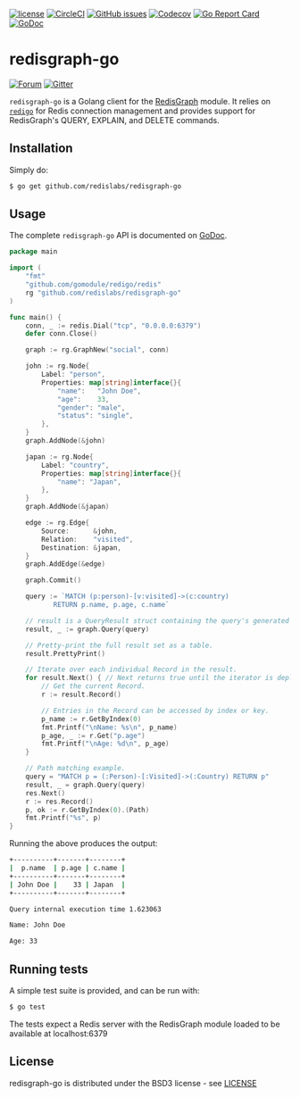 [![license](https://img.shields.io/github/license/RedisGraph/redisgraph-go.svg)](https://github.com/RedisGraph/redisgraph-go)
[![CircleCI](https://circleci.com/gh/RedisGraph/redisgraph-go/tree/master.svg?style=svg)](https://circleci.com/gh/RedisGraph/redisgraph-go/tree/master)
[![GitHub issues](https://img.shields.io/github/release/RedisGraph/redisgraph-go.svg)](https://github.com/RedisGraph/redisgraph-go/releases/latest)
[![Codecov](https://codecov.io/gh/RedisGraph/redisgraph-go/branch/master/graph/badge.svg)](https://codecov.io/gh/RedisGraph/redisgraph-go)
[![Go Report Card](https://goreportcard.com/badge/github.com/RedisGraph/redisgraph-go)](https://goreportcard.com/report/github.com/RedisGraph/redisgraph-go)
[![GoDoc](https://godoc.org/github.com/RedisGraph/redisgraph-go?status.svg)](https://godoc.org/github.com/RedisGraph/redisgraph-go)

# redisgraph-go
[![Forum](https://img.shields.io/badge/Forum-RedisGraph-blue)](https://forum.redislabs.com/c/modules/redisgraph)
[![Gitter](https://badges.gitter.im/RedisLabs/RedisGraph.svg)](https://gitter.im/RedisLabs/RedisGraph?utm_source=badge&utm_medium=badge&utm_campaign=pr-badge)

`redisgraph-go` is a Golang client for the [RedisGraph](https://oss.redislabs.com/redisgraph/) module. It relies on [`redigo`](https://github.com/gomodule/redigo) for Redis connection management and provides support for RedisGraph's QUERY, EXPLAIN, and DELETE commands.

## Installation

Simply do:
```sh
$ go get github.com/redislabs/redisgraph-go
```

## Usage

The complete `redisgraph-go` API is documented on [GoDoc](https://godoc.org/github.com/RedisGraph/redisgraph-go).

```go
package main

import (
    "fmt"
    "github.com/gomodule/redigo/redis"
    rg "github.com/redislabs/redisgraph-go"
)

func main() {
    conn, _ := redis.Dial("tcp", "0.0.0.0:6379")
    defer conn.Close()

    graph := rg.GraphNew("social", conn)

    john := rg.Node{
        Label: "person",
        Properties: map[string]interface{}{
            "name":   "John Doe",
            "age":    33,
            "gender": "male",
            "status": "single",
        },
    }
    graph.AddNode(&john)

    japan := rg.Node{
        Label: "country",
        Properties: map[string]interface{}{
            "name": "Japan",
        },
    }
    graph.AddNode(&japan)

    edge := rg.Edge{
        Source:      &john,
        Relation:    "visited",
        Destination: &japan,
    }
    graph.AddEdge(&edge)

    graph.Commit()

    query := `MATCH (p:person)-[v:visited]->(c:country)
           RETURN p.name, p.age, c.name`

    // result is a QueryResult struct containing the query's generated records and statistics.
    result, _ := graph.Query(query)

    // Pretty-print the full result set as a table.
    result.PrettyPrint()

    // Iterate over each individual Record in the result.
    for result.Next() { // Next returns true until the iterator is depleted.
        // Get the current Record.
        r := result.Record()

        // Entries in the Record can be accessed by index or key.
        p_name := r.GetByIndex(0)
        fmt.Printf("\nName: %s\n", p_name)
        p_age, _ := r.Get("p.age")
        fmt.Printf("\nAge: %d\n", p_age)
    }

    // Path matching example.
    query = "MATCH p = (:Person)-[:Visited]->(:Country) RETURN p"
    result, _ = graph.Query(query)
    res.Next()
    r := res.Record()
    p, ok := r.GetByIndex(0).(Path)
    fmt.Printf("%s", p)
}
```

Running the above produces the output:

```sh
+----------+-------+--------+
|  p.name  | p.age | c.name |
+----------+-------+--------+
| John Doe |    33 | Japan  |
+----------+-------+--------+

Query internal execution time 1.623063

Name: John Doe

Age: 33
```

## Running tests

A simple test suite is provided, and can be run with:

```sh
$ go test
```

The tests expect a Redis server with the RedisGraph module loaded to be available at localhost:6379

## License

redisgraph-go is distributed under the BSD3 license - see [LICENSE](LICENSE)
